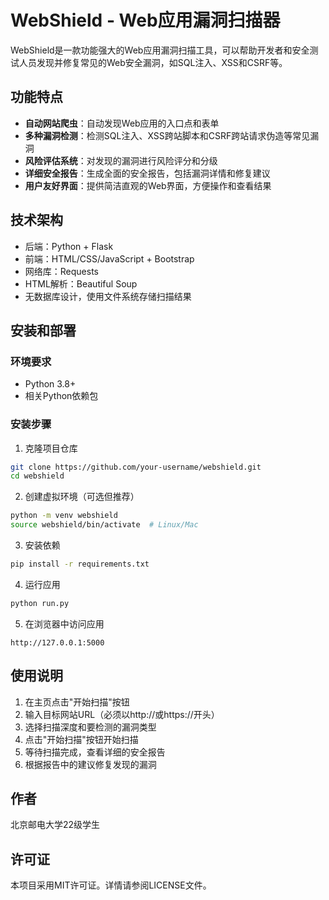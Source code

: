 # WebShield - Web应用漏洞扫描器

WebShield是一款功能强大的Web应用漏洞扫描工具，可以帮助开发者和安全测试人员发现并修复常见的Web安全漏洞，如SQL注入、XSS和CSRF等。

## 功能特点

- **自动网站爬虫**：自动发现Web应用的入口点和表单
- **多种漏洞检测**：检测SQL注入、XSS跨站脚本和CSRF跨站请求伪造等常见漏洞
- **风险评估系统**：对发现的漏洞进行风险评分和分级
- **详细安全报告**：生成全面的安全报告，包括漏洞详情和修复建议
- **用户友好界面**：提供简洁直观的Web界面，方便操作和查看结果

## 技术架构

- 后端：Python + Flask
- 前端：HTML/CSS/JavaScript + Bootstrap
- 网络库：Requests
- HTML解析：Beautiful Soup
- 无数据库设计，使用文件系统存储扫描结果

## 安装和部署

### 环境要求

- Python 3.8+
- 相关Python依赖包

### 安装步骤

1. 克隆项目仓库

```bash
git clone https://github.com/your-username/webshield.git
cd webshield
```

2. 创建虚拟环境（可选但推荐）

```bash
python -m venv webshield
source webshield/bin/activate  # Linux/Mac
```

3. 安装依赖

```bash
pip install -r requirements.txt
```

4. 运行应用

```bash
python run.py
```

5. 在浏览器中访问应用

```
http://127.0.0.1:5000
```

## 使用说明

1. 在主页点击"开始扫描"按钮
2. 输入目标网站URL（必须以http://或https://开头）
3. 选择扫描深度和要检测的漏洞类型
4. 点击"开始扫描"按钮开始扫描
5. 等待扫描完成，查看详细的安全报告
6. 根据报告中的建议修复发现的漏洞

## 作者

北京邮电大学22级学生

## 许可证

本项目采用MIT许可证。详情请参阅LICENSE文件。 